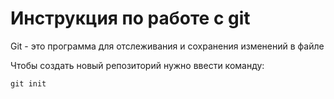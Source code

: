 # Инструкция по работе с git

Git - это программа для отслеживания и сохранения изменений в файле

Чтобы создать новый репозиторий нужно ввести команду:

    git init
    